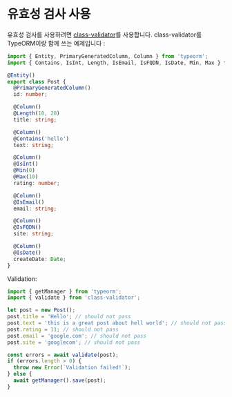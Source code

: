 # 유효성 검사 사용

유효성 검사를 사용하려면 [class-validator](https://github.com/pleerock/class-validator)를 사용합니다. class-validator를 TypeORM이랑 함께 쓰는
예제입니다 :

```typescript
import { Entity, PrimaryGeneratedColumn, Column } from 'typeorm';
import { Contains, IsInt, Length, IsEmail, IsFQDN, IsDate, Min, Max } from 'class-validator';

@Entity()
export class Post {
  @PrimaryGeneratedColumn()
  id: number;

  @Column()
  @Length(10, 20)
  title: string;

  @Column()
  @Contains('hello')
  text: string;

  @Column()
  @IsInt()
  @Min(0)
  @Max(10)
  rating: number;

  @Column()
  @IsEmail()
  email: string;

  @Column()
  @IsFQDN()
  site: string;

  @Column()
  @IsDate()
  createDate: Date;
}
```

Validation:

```typescript
import { getManager } from 'typeorm';
import { validate } from 'class-validator';

let post = new Post();
post.title = 'Hello'; // should not pass
post.text = 'this is a great post about hell world'; // should not pass
post.rating = 11; // should not pass
post.email = 'google.com'; // should not pass
post.site = 'googlecom'; // should not pass

const errors = await validate(post);
if (errors.length > 0) {
  throw new Error(`Validation failed!`);
} else {
  await getManager().save(post);
}
```
